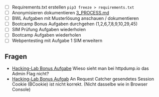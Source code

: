 - [ ] Requirements.txt erstellen `pip3 freeze > requirements.txt`
- [ ] Anonymisieren dokumentieren [3_PROCESS.md](https://github.com/ii-nik/siw-facss-2021f-boot2/blob/main/30_Projekte/siw-bootcamp-python/3_PROCESS.md)
- [ ] BWL Aufgaben mit Musterlösung anschauen / dokumentieren
- [ ] Bootcamp Bonus Aufgaben durchgehen (1,2,6,7,8,9,10,29,45)
- [ ] SIM Prüfung Aufgaben wiederholen
- [ ] Bootcamp Aufgaben wiederholen
- [ ] Webpentesting mit Aufgabe 1 SIM erweitern

## Fragen
- [Hacking-Lab Bonus Aufgabe](https://siw.hacking-lab.com/events/59/challenges/389) Wieso sieht man bei httpdump.io das Admin Flag nicht?
- [Hacking-Lab Bonus Aufgab](https://siw.hacking-lab.com/events/59/challenges/389dig) An Request Catcher gesendetes Session Cookie (BCookie) ist nicht korrekt. (Nicht dasselbe wie in Browser Console)